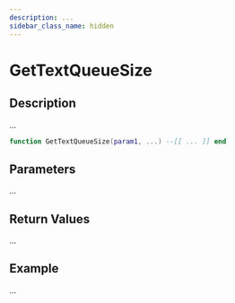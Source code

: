 ```yaml
---
description: ...
sidebar_class_name: hidden
---
```


# GetTextQueueSize

## Description

...

```lua
function GetTextQueueSize(param1, ...) --[[ ... ]] end
```

## Parameters

...

## Return Values

...

## Example

...

